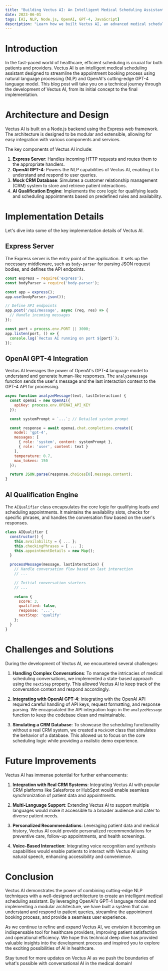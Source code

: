 ```yaml
---
title: "Building Vectus AI: An Intelligent Medical Scheduling Assistant with OpenAI GPT-4"
date: 2023-06-01
tags: [AI, NLP, Node.js, OpenAI, GPT-4, JavaScript]
description: "Learn how we built Vectus AI, an advanced medical scheduling assistant powered by OpenAI GPT-4. This technical deep dive explores the architecture, implementation, and challenges of creating an AI-driven conversational agent for streamlining medical appointments."
---
```


# Introduction

In the fast-paced world of healthcare, efficient scheduling is crucial for both patients and providers. Vectus AI is an intelligent medical scheduling assistant designed to streamline the appointment booking process using natural language processing (NLP) and OpenAI's cutting-edge GPT-4 language model. This blog post will take you on a technical journey through the development of Vectus AI, from its initial concept to the final implementation.

# Architecture and Design

Vectus AI is built on a Node.js backend using the Express web framework. The architecture is designed to be modular and extensible, allowing for easy integration with various components and services.

The key components of Vectus AI include:

1. **Express Server**: Handles incoming HTTP requests and routes them to the appropriate handlers.
2. **OpenAI GPT-4**: Powers the NLP capabilities of Vectus AI, enabling it to understand and respond to user queries.
3. **Mock CRM Database**: Simulates a customer relationship management (CRM) system to store and retrieve patient interactions.
4. **AI Qualification Engine**: Implements the core logic for qualifying leads and scheduling appointments based on predefined rules and availability.

# Implementation Details

Let's dive into some of the key implementation details of Vectus AI.

## Express Server

The Express server is the entry point of the application. It sets up the necessary middleware, such as `body-parser` for parsing JSON request bodies, and defines the API endpoints.

```javascript
const express = require('express');
const bodyParser = require('body-parser');

const app = express();
app.use(bodyParser.json());

// Define API endpoints
app.post('/api/message', async (req, res) => {
  // Handle incoming messages
});

const port = process.env.PORT || 3000;
app.listen(port, () => {
  console.log(`Vectus AI running on port ${port}`);
});
```

## OpenAI GPT-4 Integration

Vectus AI leverages the power of OpenAI's GPT-4 language model to understand and generate human-like responses. The `analyzeMessage` function sends the user's message and the last interaction context to the GPT-4 API for processing.

```javascript
async function analyzeMessage(text, lastInteraction) {
  const openai = new OpenAI({
    apiKey: process.env.OPENAI_API_KEY
  });

  const systemPrompt = `...`; // Detailed system prompt

  const response = await openai.chat.completions.create({
    model: 'gpt-4',
    messages: [
      { role: 'system', content: systemPrompt },
      { role: 'user', content: text }
    ],
    temperature: 0.7,
    max_tokens: 150
  });

  return JSON.parse(response.choices[0].message.content);
}
```

## AI Qualification Engine

The `AIQualifier` class encapsulates the core logic for qualifying leads and scheduling appointments. It maintains the availability slots, checks for specific phrases, and handles the conversation flow based on the user's responses.

```javascript
class AIQualifier {
  constructor() {
    this.availability = { ... };
    this.checkingPhrases = [ ... ];
    this.appointmentDetails = new Map();
  }

  processMessage(message, lastInteraction) {
    // Handle conversation flow based on last interaction
    // ...

    // Initial conversation starters
    // ...

    return {
      score: 3,
      qualified: false,
      response: '...',
      nextStep: 'qualify'
    };
  }
}
```

# Challenges and Solutions

During the development of Vectus AI, we encountered several challenges:

1. **Handling Complex Conversations**: To manage the intricacies of medical scheduling conversations, we implemented a state-based approach using the `nextStep` property. This allowed Vectus AI to keep track of the conversation context and respond accordingly.

2. **Integrating with OpenAI GPT-4**: Integrating with the OpenAI API required careful handling of API keys, request formatting, and response parsing. We encapsulated the API integration logic in the `analyzeMessage` function to keep the codebase clean and maintainable.

3. **Simulating a CRM Database**: To showcase the scheduling functionality without a real CRM system, we created a `MockCRM` class that simulates the behavior of a database. This allowed us to focus on the core scheduling logic while providing a realistic demo experience.

# Future Improvements

Vectus AI has immense potential for further enhancements:

1. **Integration with Real CRM Systems**: Integrating Vectus AI with popular CRM platforms like Salesforce or HubSpot would enable seamless synchronization of patient data and appointments.

2. **Multi-Language Support**: Extending Vectus AI to support multiple languages would make it accessible to a broader audience and cater to diverse patient needs.

3. **Personalized Recommendations**: Leveraging patient data and medical history, Vectus AI could provide personalized recommendations for preventive care, follow-up appointments, and health screenings.

4. **Voice-Based Interaction**: Integrating voice recognition and synthesis capabilities would enable patients to interact with Vectus AI using natural speech, enhancing accessibility and convenience.

# Conclusion

Vectus AI demonstrates the power of combining cutting-edge NLP techniques with a well-designed architecture to create an intelligent medical scheduling assistant. By leveraging OpenAI's GPT-4 language model and implementing a modular architecture, we have built a system that can understand and respond to patient queries, streamline the appointment booking process, and provide a seamless user experience.

As we continue to refine and expand Vectus AI, we envision it becoming an indispensable tool for healthcare providers, improving patient satisfaction and operational efficiency. We hope this technical deep dive has provided valuable insights into the development process and inspired you to explore the exciting possibilities of AI in healthcare.

Stay tuned for more updates on Vectus AI as we push the boundaries of what's possible with conversational AI in the medical domain!